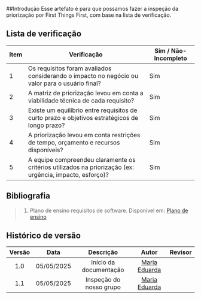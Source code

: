 ##Introdução
Esse artefato é para que possamos fazer a inspeção da priorização por First Things First, com base na lista de verificação.

## Lista de verificação

| Item | Verificação                                                                                      | Sim / Não-Incompleto |
|------|--------------------------------------------------------------------------------------------------|----------------------|
| 1    | Os requisitos foram avaliados considerando o impacto no negócio ou valor para o usuário final?   |         Sim             |
| 2    | A matriz de priorização levou em conta a viabilidade técnica de cada requisito?                  |         Sim             |
| 3    | Existe um equilíbrio entre requisitos de curto prazo e objetivos estratégicos de longo prazo?    |         Sim             |
| 4    | A priorização levou em conta restrições de tempo, orçamento e recursos disponíveis?              |         Sim             |
| 5    | A equipe compreendeu claramente os critérios utilizados na priorização (ex: urgência, impacto, esforço)?   |        Sim              |

## Bibliografia

> 1. Plano de ensino requisitos de software. Disponível em: [Plano de ensino](https://drive.google.com/file/d/1_Bw2pDJrGP1Hib7hcq0J7LPVyIaFZGGC/view?usp=sharing)

## Histórico de versão

| Versão |    Data    |       Descrição        |                     Autor                      |                  Revisor                   |
| :----: | :--------: | :--------------------: | :--------------------------------------------: | :----------------------------------------: |
|  1.0   | 05/05/2025 | Início da documentação | [Maria Eduarda](https://github.com/maaduh)     |    |
|  1.1   | 05/05/2025 | Inspeção do nosso grupo | [Maria Eduarda](https://github.com/maaduh)     |    |